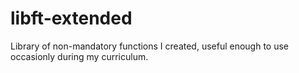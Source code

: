 # libft-extended

Library of non-mandatory functions I created, useful enough to use occasionly during my curriculum.
